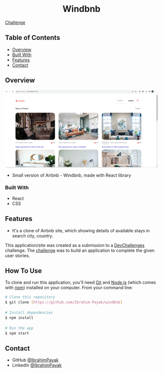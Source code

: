 <!-- Please update value in the {}  -->

<h1 align="center">Windbnb</h1>

<a href="https://devchallenges.io/challenges/3JFYedSOZqAxYuOCNmYD">Challenge</a>

<!-- TABLE OF CONTENTS -->

## Table of Contents

- [Overview](#overview)
- [Built With](#built-with)
- [Features](#features)
- [Contact](#contact)

<!-- OVERVIEW -->

## Overview

![Alt text](image.png)

- Small version of Airbnb - Windbnb, made with React library

### Built With

- React
- CSS

## Features

- It's a clone of Airbnb site, which showing details of available stays in search city, country.

This application/site was created as a submission to a [DevChallenges](https://devchallenges.io/challenges) challenge. The [challenge](https://devchallenges.io/challenges/3JFYedSOZqAxYuOCNmYD) was to build an application to complete the given user stories.

## How To Use

<!-- This is an example, please update according to your application -->

To clone and run this application, you'll need [Git](https://git-scm.com) and [Node.js](https://nodejs.org/en/download/) (which comes with [npm](http://npmjs.com)) installed on your computer. From your command line:

```bash
# Clone this repository
$ git clone [https://github.com/Ibrahim-Payak/windbnb]

# Install dependencies
$ npm install

# Run the app
$ npm start
```

## Contact

- GitHub [@IbrahimPayak](https://github.com/Ibrahim-Payak)
- LinkedIn [@IbrahimPayak](https://www.linkedin.com/in/ibrahim-payak-6b8445174/)
